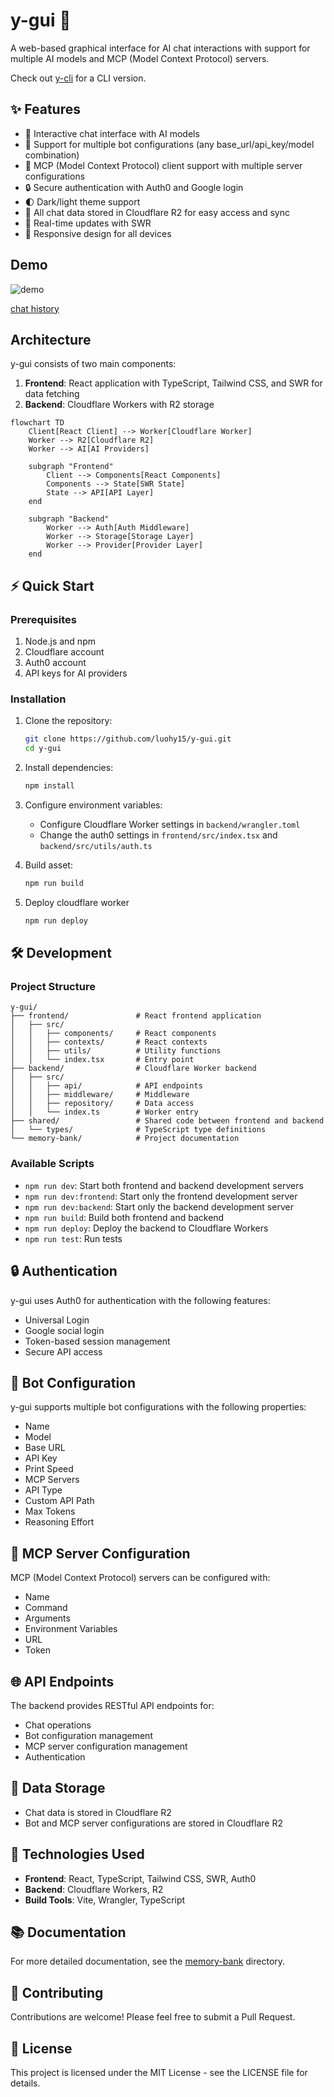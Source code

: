 # y-gui 🚀

A web-based graphical interface for AI chat interactions with support for multiple AI models and MCP (Model Context Protocol) servers.

Check out [y-cli](https://github.com/luohy15/y-cli) for a CLI version.

## ✨ Features

- 💬 Interactive chat interface with AI models
- 🤖 Support for multiple bot configurations (any base_url/api_key/model combination)
- 🔗 MCP (Model Context Protocol) client support with multiple server configurations
- 🔒 Secure authentication with Auth0 and Google login
- 🌓 Dark/light theme support
- 📝 All chat data stored in Cloudflare R2 for easy access and sync
- 🔄 Real-time updates with SWR
- 📱 Responsive design for all devices

## Demo

![demo](https://cdn.luohy15.com/y-gui-demo.png)

[chat history](https://yovy.app/share/09952e1b)

## Architecture

y-gui consists of two main components:

1. **Frontend**: React application with TypeScript, Tailwind CSS, and SWR for data fetching
2. **Backend**: Cloudflare Workers with R2 storage

```mermaid
flowchart TD
    Client[React Client] --> Worker[Cloudflare Worker]
    Worker --> R2[Cloudflare R2]
    Worker --> AI[AI Providers]

    subgraph "Frontend"
        Client --> Components[React Components]
        Components --> State[SWR State]
        State --> API[API Layer]
    end

    subgraph "Backend"
        Worker --> Auth[Auth Middleware]
        Worker --> Storage[Storage Layer]
        Worker --> Provider[Provider Layer]
    end
```

## ⚡ Quick Start

### Prerequisites

1. Node.js and npm
2. Cloudflare account
3. Auth0 account
4. API keys for AI providers

### Installation

1. Clone the repository:
   ```bash
   git clone https://github.com/luohy15/y-gui.git
   cd y-gui
   ```

2. Install dependencies:
   ```bash
   npm install
   ```

3. Configure environment variables:
   - Configure Cloudflare Worker settings in `backend/wrangler.toml`
   - Change the auth0 settings in `frontend/src/index.tsx` and `backend/src/utils/auth.ts`

4. Build asset:
   ```bash
   npm run build
   ```

5. Deploy cloudflare worker
   ```bash
   npm run deploy
   ```

## 🛠️ Development

### Project Structure

```
y-gui/
├── frontend/               # React frontend application
│   ├── src/
│   │   ├── components/     # React components
│   │   ├── contexts/       # React contexts
│   │   ├── utils/          # Utility functions
│   │   └── index.tsx       # Entry point
├── backend/                # Cloudflare Worker backend
│   ├── src/
│   │   ├── api/            # API endpoints
│   │   ├── middleware/     # Middleware
│   │   ├── repository/     # Data access
│   │   └── index.ts        # Worker entry
├── shared/                 # Shared code between frontend and backend
│   └── types/              # TypeScript type definitions
└── memory-bank/            # Project documentation
```

### Available Scripts

- `npm run dev`: Start both frontend and backend development servers
- `npm run dev:frontend`: Start only the frontend development server
- `npm run dev:backend`: Start only the backend development server
- `npm run build`: Build both frontend and backend
- `npm run deploy`: Deploy the backend to Cloudflare Workers
- `npm run test`: Run tests

## 🔒 Authentication

y-gui uses Auth0 for authentication with the following features:

- Universal Login
- Google social login
- Token-based session management
- Secure API access

## 🤖 Bot Configuration

y-gui supports multiple bot configurations with the following properties:

- Name
- Model
- Base URL
- API Key
- Print Speed
- MCP Servers
- API Type
- Custom API Path
- Max Tokens
- Reasoning Effort

## 🔗 MCP Server Configuration

MCP (Model Context Protocol) servers can be configured with:

- Name
- Command
- Arguments
- Environment Variables
- URL
- Token

## 🌐 API Endpoints

The backend provides RESTful API endpoints for:

- Chat operations
- Bot configuration management
- MCP server configuration management
- Authentication

## 🔄 Data Storage

- Chat data is stored in Cloudflare R2
- Bot and MCP server configurations are stored in Cloudflare R2

## 🧩 Technologies Used

- **Frontend**: React, TypeScript, Tailwind CSS, SWR, Auth0
- **Backend**: Cloudflare Workers, R2
- **Build Tools**: Vite, Wrangler, TypeScript

## 📚 Documentation

For more detailed documentation, see the [memory-bank](./memory-bank) directory.

## 🤝 Contributing

Contributions are welcome! Please feel free to submit a Pull Request.

## 📄 License

This project is licensed under the MIT License - see the LICENSE file for details.

